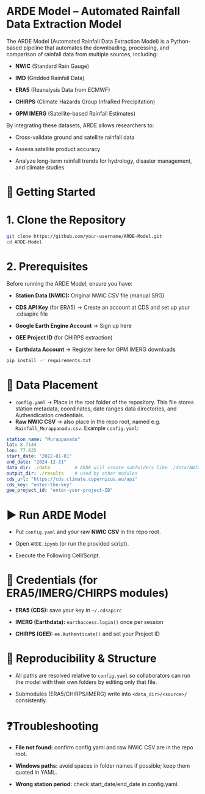 # ARDE Model – Automated Rainfall Data Extraction Model
The ARDE Model (Automated Rainfall Data Extraction Model) is a Python-based pipeline that automates the downloading, processing, and comparison of rainfall data from multiple sources, including:

- **NWIC** (Standard Rain Gauge)

- **IMD** (Gridded Rainfall Data)

- **ERA5** (Reanalysis Data from ECMWF)

- **CHIRPS** (Climate Hazards Group InfraRed Precipitation)

- **GPM IMERG** (Satellite-based Rainfall Estimates)

By integrating these datasets, ARDE allows researchers to:

- Cross-validate ground and satellite rainfall data

- Assess satellite product accuracy

- Analyze long-term rainfall trends for hydrology, disaster management, and climate studies

# 📌 Getting Started
# 1. Clone the Repository

```bash
git clone https://github.com/your-username/ARDE-Model.git
cd ARDE-Model
```
# 2. Prerequisites
Before running the ARDE Model, ensure you have:

- **Station Data (NWIC):** Original NWIC CSV file (manual SRG)

- **CDS API Key** (for ERA5) → Create an account at CDS and set up your .cdsapirc file

- **Google Earth Engine Account** → Sign up here

- **GEE Project ID** (for CHIRPS extraction)

- **Earthdata Account** → Register here for GPM IMERG downloads

```bash
pip install -r requirements.txt
```
# 📂 Data Placement
- `config.yaml` → Place in the root folder of the repository.
This file stores station metadata, coordinates, date ranges data directories, and Authendication credentials.
- **Raw NWIC CSV** → also place in the repo root, named e.g. `Rainfall_Murappanadu.csv`.
Example `config.yaml`:
```yaml
station_name: "Murappanadu"
lat: 8.7144
lon: 77.835
start_date: "2022-01-01"
end_date: "2024-12-31"
data_dir: ./data         # ARDE will create subfolders like ./data/NWIC
output_dir: ./results    # used by other modules
cds_url: "https://cds.climate.copernicus.eu/api"
cds_key: "enter-the-key"
gee_project_id: "enter-your-project-ID"

```

# ▶️ Run ARDE Model
- Put `config.yaml` and your raw **NWIC CSV** in the repo root.

- Open `ARDE.ipynb` (or run the provided script).

- Execute the Following Cell/Script.


# 🔐 Credentials (for ERA5/IMERG/CHIRPS modules)
- **ERA5 (CDS):** save your key in `~/.cdsapirc`

- **IMERG (Earthdata):** `earthaccess.login()` once per session

- **CHIRPS (GEE):** `ee.Authenticate()` and set your Project ID

# 🧪 Reproducibility & Structure
- All paths are resolved relative to `config.yaml` so collaborators can run the model with their own folders by editing only that file.

- Submodules (ERA5/CHIRPS/IMERG) write into `<data_dir>/<source>/` consistently.

# ❓Troubleshooting
- **File not found:** confirm config.yaml and raw NWIC CSV are in the repo root.

- **Windows paths:** avoid spaces in folder names if possible; keep them quoted in YAML.

- **Wrong station period:** check start_date/end_date in config.yaml.
